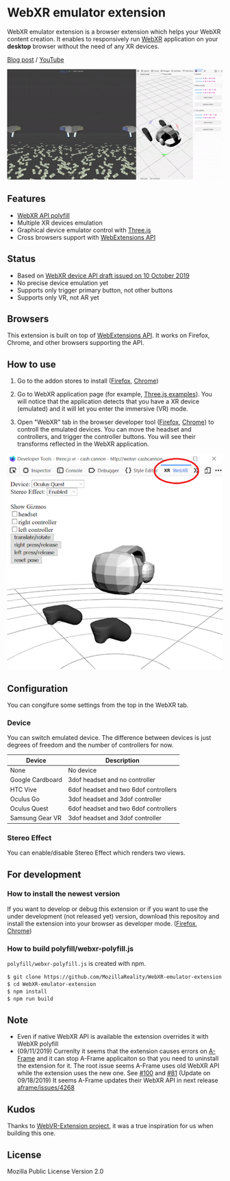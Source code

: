 # WebXR emulator extension

WebXR emulator extension is a browser extension which helps your WebXR content creation. It enables to responsively run [WebXR](https://www.w3.org/TR/webxr/) application on your **desktop** browser without the need of any XR devices. 

[Blog post](https://blog.mozvr.com/webxr-emulator-extension/) / [YouTube](https://www.youtube.com/watch?v=Twnzp-LEMkU)

![Screenshot](./screenshots/screenshot.gif)

## Features

- [WebXR API polyfill](https://github.com/immersive-web/webxr-polyfill)
- Multiple XR devices emulation
- Graphical device emulator control with [Three.js](https://threejs.org/)
- Cross browsers support with [WebExtensions API](https://developer.mozilla.org/en-US/docs/Mozilla/Add-ons/WebExtensions)
<!-- - [Virtual controller (WIP)](./screenshots/virtual-controller.gif) -->

## Status

- Based on [WebXR device API draft issued on 10 October 2019](https://www.w3.org/TR/webxr/)
- No precise device emulation yet
- Supports only trigger primary button, not other buttons
- Supports only VR, not AR yet

## Browsers

This extension is built on top of [WebExtensions API](https://developer.mozilla.org/en-US/docs/Mozilla/Add-ons/WebExtensions). It works on Firefox, Chrome, and other browsers supporting the API.

## How to use

1. Go to the addon stores to install ([Firefox](https://addons.mozilla.org/firefox/addon/webxr-api-emulator), [Chrome](https://chrome.google.com/webstore/detail/webxr-api-emulator/mjddjgeghkdijejnciaefnkjmkafnnje))

2. Go to WebXR application page (for example, [Three.js examples](https://threejs.org/examples/?q=webvr#webvr_ballshooter)). You will notice that the application detects that you have a XR device (emulated) and it will let you enter the immersive (VR) mode.

3. Open "WebXR" tab in the browser developer tool ([Firefox](https://developer.mozilla.org/en-US/docs/Tools), [Chrome](https://developers.google.com/web/tools/chrome-devtools/)) to controll the emulated devices. You can move the headset and controllers, and trigger the controller buttons. You will see their transforms reflected in the WebXR application.

![WebXR tab](./screenshots/tab.png)

## Configuration

You can congifure some settings from the top in the WebXR tab.

### Device

You can switch emulated device. The difference between devices is just degrees of freedom and the number of controllers for now.

| Device | Description |
| ---- | ---- |
| None | No device |
| Google Cardboard | 3dof headset and no controller |
| HTC Vive | 6dof headset and two 6dof controllers |
| Oculus Go | 3dof headset and 3dof controller |
| Oculus Quest | 6dof headset and two 6dof controllers |
| Samsung Gear VR | 3dof headset and 3dof controller |

### Stereo Effect

You can enable/disable Stereo Effect which renders two views.

## For development

### How to install the newest version

If you want to develop or debug this extension or if you want to use the under development (not released yet) version, download this repositoy and install the extension into your browser as developer mode. ([Firefox](https://developer.mozilla.org/en-US/docs/Mozilla/Add-ons/WebExtensions/Temporary_Installation_in_Firefox), [Chrome](https://developer.chrome.com/extensions/getstarted))

### How to build polyfill/webxr-polyfill.js

`polyfill/webxr-polyfill.js` is created with npm.

```sh
$ git clone https://github.com/MozillaReality/WebXR-emulator-extension.git
$ cd WebXR-emulator-extension
$ npm install
$ npm run build
```

## Note

- Even if native WebXR API is available the extension overrides it with WebXR polyfill
- (09/11/2019) Currenlty it seems that the extension causes errors on [A-Frame](https://aframe.io/) and it can stop A-Frame applicaiton so that you need to uninstall the extension for it. The root issue seems A-Frame uses old WebXR API while the extension uses the new one. See [#100](https://github.com/MozillaReality/WebXR-emulator-extension/issues/100) and [#81](https://github.com/MozillaReality/WebXR-emulator-extension/issues/81) (Update on 09/18/2019) It seems A-Frame updates their WebXR API in next release [aframe/issues/4268](https://github.com/aframevr/aframe/issues/4268)

## Kudos

Thanks to [WebVR-Extension project](https://github.com/spite/WebVR-Extension), it was a true inspiration for us when building this one.

## License

Mozilla Public License Version 2.0
